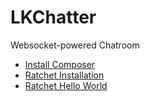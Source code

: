 LKChatter
=========

Websocket-powered Chatroom


* [Install Composer](https://getcomposer.org/download/)
* [Ratchet Installation](http://socketo.me/docs/install)
* [Ratchet Hello World](http://socketo.me/docs/hello-world)
